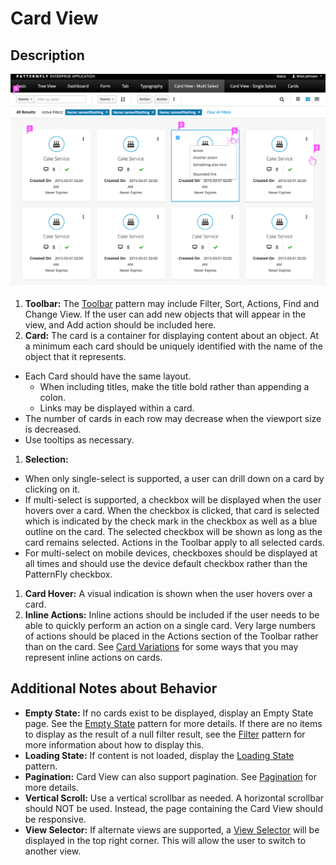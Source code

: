 # Card View

## Description

![Card View](./img/card-view-callout.png)

1. **Toolbar:** The [Toolbar](http://www.patternfly.org/pattern-library/forms-and-controls/toolbar/) pattern may include Filter, Sort, Actions, Find and Change View. If the user can add new objects that will appear in the view, and Add action should be included here.
1. **Card:** The card is a container for displaying content about an object. At a minimum each card should be uniquely identified with the name of the object that it represents.
  - Each Card should have the same layout.
    - When including titles, make the title bold rather than appending a colon.
    - Links may be displayed within a card.
  - The number of cards in each row may decrease when the viewport size is decreased.
  - Use tooltips as necessary.
1. **Selection:**
  - When only single-select is supported, a user can drill down on a card by clicking on it.
  - If multi-select is supported, a checkbox will be displayed when the user hovers over a card. When the checkbox is clicked, that card is selected which is indicated by the check mark in the checkbox as well as a blue outline on the card. The selected checkbox will be shown as long as the card remains selected. Actions in the Toolbar apply to all selected cards.
  - For multi-select on mobile devices, checkboxes should be displayed at all times and should use the device default checkbox rather than the PatternFly checkbox.
1. **Card Hover:** A visual indication is shown when the user hovers over a card.
1. **Inline Actions:** Inline actions should be included if the user needs to be able to quickly perform an action on a single card. Very large numbers of actions should be placed in the Actions section of the Toolbar rather than on the card. See [Card Variations](http://www.patternfly.org/pattern-library/content-views/card-view/#/card-variations) for some ways that you may represent inline actions on cards.

## Additional Notes about Behavior

- **Empty State:** If no cards exist to be displayed, display an Empty State page. See the [Empty State](https://www.patternfly.org/pattern-library/communication/empty-state/#_) pattern for more details. If there are no items to display as the result of a null filter result, see the [Filter](http://www.patternfly.org/pattern-library/forms-and-controls/filter/) pattern for more information about how to display this.
- **Loading State:** If content is not loaded, display the  [Loading State](http://www.patternfly.org/pattern-library/communication/loading-state/) pattern.
- **Pagination:** Card View can also support pagination. See [Pagination](http://www.patternfly.org/pattern-library/navigation/pagination/) for more details.
- **Vertical Scroll:** Use a vertical scrollbar as needed. A horizontal scrollbar should NOT be used. Instead, the page containing the Card View should be responsive.
- **View Selector:** If alternate views are supported, a [View Selector](http://www.patternfly.org/pattern-library/forms-and-controls/view-selector/#design) will be displayed in the top right corner. This will allow the user to switch to another view.
